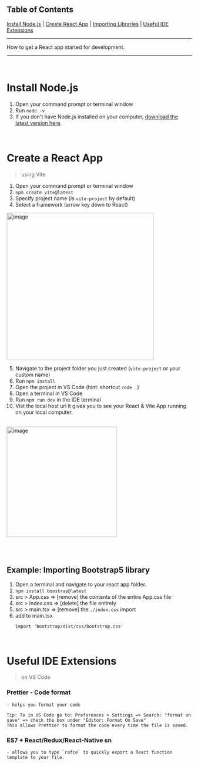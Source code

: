 ## Table of Contents

[Install Node.js](#install-nodejs)  |   [Create React App](#create-a-react-app)   | [Importing Libraries](#example-importing-bootstrap5-library) | [Useful IDE Extensions](#useful-ide-extensions)  

<hr>

How to get a React app started for development.
<hr>
<br>


# Install Node.js
1. Open your command prompt or terminal window 
2. Run `node -v`
3. If you don't have Node.js installed on your computer, [download the latest version here](https://nodejs.org/en).

<br> 

# Create a React App
> using Vite
1. Open your command prompt or terminal window
2. `npm create vite@latest`
3. Specify project name (is `vite-project` by default)
4. Select a framework (arrow key down to React)


<img src="https://github.com/lillyxcko/React-Notebook/assets/79551113/43009b50-2058-48f5-bc95-c8e6e2db5f98" alt="image" width="400"/>

<br>

5. Navigate to the project folder you just created (`vite-project` or your custom name)
6. Run `npm install`
7. Open the project in VS Code (hint: shortcut `code .`)
8. Open a terminal in VS Code
9. Run `npm run dev` in the IDE terminal
10. Vist the local host url it gives you to see your React & Vite App running on your local computer.

<br>

<img src="https://github.com/lillyxcko/React-Notebook/assets/79551113/0b993e00-3c58-40cf-9a08-e4ba0dc16927" alt="image" width="300"/>

<br> <br>


## Example: Importing Bootstrap5 library

1. Open a terminal and navigate to your react app folder.
2. `npm install boostrap@latest`
3. src > App.css => [remove] the contents of the entire App.css file
4. src > index.css => [delete] the file entirely 
5. src > main.tsx => [remove] the `./index.css` import
6. add to main.tsx
   ```
   import 'bootstrap/dist/css/bootstrap.css'
   ```

<br>


# Useful IDE Extensions 
> on VS Code

### Prettier - Code format
    - helps you format your code
    
    Tip: To in VS Code go to: Preferences > Settings => Search: "format on save" => check the box under "Editor: Format On Save"
    This allows Prettier to format the code every time the file is saved. 

### ES7 + React/Redux/React-Native sn
    - allows you to type `rafce` to quickly export a React function template to your file.
    
